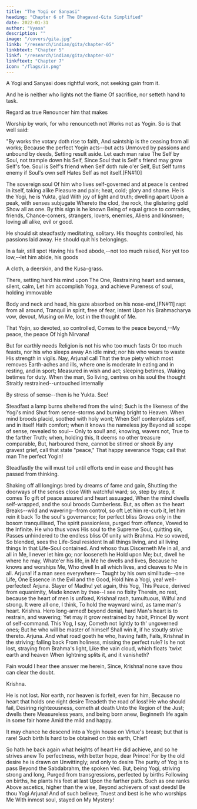 ```yaml
---
title: "The Yogi or Sanyasi"
heading: "Chapter 6 of The Bhagavad-Gita Simplified"
date: 2022-01-31
author: "Vyasa"
description: ""
image: "/covers/gita.jpg"
linkb: "/research/indian/gita/chapter-05"
linkbtext: "Chapter 5"
linkf: "/research/indian/gita/chapter-07"
linkftext: "Chapter 7"
icon: "/flags/in.png"
---
```



A Yogi and Sanyasi does rightful work, not seeking gain from it.


And he is neither who lights not the flame
Of sacrifice, nor setteth hand to task.

Regard as true Renouncer him that makes

Worship by work, for who renounceth not
Works not as Yogin. So is that well said:

"By works the votary doth rise to faith,
And saintship is the ceasing from all works;
Because the perfect Yogin acts--but acts
Unmoved by passions and unbound by deeds,
Setting result aside.
Let each man raise
The Self by Soul, not trample down his Self,
Since Soul that is Self's friend may grow Self's foe.
Soul is Self's friend when Self doth rule o'er Self,
But Self turns enemy if Soul's own self
Hates Self as not itself.[FN#10]

The sovereign soul Of him who lives self-governed and at peace
Is centred in itself, taking alike
Pleasure and pain; heat, cold; glory and shame.
He is the Yogi, he is Yukta, glad
With joy of light and truth; dwelling apart
Upon a peak, with senses subjugate
Whereto the clod, the rock, the glistering gold
Show all as one. By this sign is he known
Being of equal grace to comrades, friends,
Chance-comers, strangers, lovers, enemies,
Aliens and kinsmen; loving all alike, evil or good.

He should sit steadfastly meditating, solitary. His thoughts controlled, his passions laid away. He should quit his belongings. 

In a fair, still spot Having his fixed abode,--not too much raised, Nor yet too low,--let him abide, his goods

A cloth, a deerskin, and the Kusa-grass.

There, setting hard his mind upon The One,
Restraining heart and senses, silent, calm,
Let him accomplish Yoga, and achieve
Pureness of soul, holding immovable

Body and neck and head, his gaze absorbed on his nose-end,[FN#11] rapt from all around,
Tranquil in spirit, free of fear, intent Upon his Brahmacharya vow, devout,
Musing on Me, lost in the thought of Me.

That Yojin, so devoted, so controlled,
Comes to the peace beyond,--My peace, the peace
Of high Nirvana!

But for earthly needs
Religion is not his who too much fasts
Or too much feasts, nor his who sleeps away
An idle mind; nor his who wears to waste
His strength in vigils. Nay, Arjuna! call
That the true piety which most removes
Earth-aches and ills, where one is moderate
In eating and in resting, and in sport;
Measured in wish and act; sleeping betimes,
Waking betimes for duty.
When the man,
So living, centres on his soul the thought
Straitly restrained--untouched internally

By stress of sense--then is he Yukta. See!

Steadfast a lamp burns sheltered from the wind;
Such is the likeness of the Yogi's mind
Shut from sense-storms and burning bright to Heaven.
When mind broods placid, soothed with holy wont;
When Self contemplates self, and in itself
Hath comfort; when it knows the nameless joy
Beyond all scope of sense, revealed to soul--
Only to soul! and, knowing, wavers not,
True to the farther Truth; when, holding this,
It deems no other treasure comparable,
But, harboured there, cannot be stirred or shook
By any gravest grief, call that state "peace,"
That happy severance Yoga; call that man
The perfect Yogin!

Steadfastly the will must toil until efforts end in ease and thought has passed from thinking. 

Shaking off all longings bred by dreams of fame and gain,
Shutting the doorways of the senses close
With watchful ward; so, step by step, it comes
To gift of peace assured and heart assuaged,
When the mind dwells self-wrapped, and the soul broods
Cumberless. But, as often as the heart
Breaks--wild and wavering--from control, so oft
Let him re-curb it, let him rein it back
To the soul's governance; for perfect bliss
Grows only in the bosom tranquillised,
The spirit passionless, purged from offence,
Vowed to the Infinite. He who thus vows
His soul to the Supreme Soul, quitting sin,
Passes unhindered to the endless bliss
Of unity with Brahma. He so vowed,
So blended, sees the Life-Soul resident
In all things living, and all living things
In that Life-Soul contained. And whoso thus
Discerneth Me in all, and all in Me,
I never let him go; nor looseneth he
Hold upon Me; but, dwell he where he may,
Whate'er his life, in Me he dwells and lives,
Because he knows and worships Me, Who dwell
In all which lives, and cleaves to Me in all.
Arjuna! if a man sees everywhere--
Taught by his own similitude--one Life,
One Essence in the Evil and the Good,
Hold him a Yogi, yea! well-perfected!
Arjuna.
Slayer of Madhu! yet again, this Yog,
This Peace, derived from equanimity,
Made known by thee--I see no fixity
Therein, no rest, because the heart of men
Is unfixed, Krishna! rash, tumultuous,
Wilful and strong. It were all one, I think,
To hold the wayward wind, as tame man's heart.
Krishna.
Hero long-armed! beyond denial, hard
Man's heart is to restrain, and wavering;
Yet may it grow restrained by habit, Prince!
By wont of self-command. This Yog, I say,
Cometh not lightly to th' ungoverned ones;
But he who will be master of himself
Shall win it, if he stoutly strive thereto.
Arjuna.
And what road goeth he who, having faith,
Fails, Krishna! in the striving; falling back
From holiness, missing the perfect rule?
Is he not lost, straying from Brahma's light,
Like the vain cloud, which floats 'twixt earth and heaven
When lightning splits it, and it vanisheth?

Fain would I hear thee answer me herein,
Since, Krishna! none save thou can clear the doubt.

Krishna.

He is not lost. Nor earth, nor heaven is forfeit, even for him,
Because no heart that holds one right desire
Treadeth the road of loss! He who should fail,
Desiring righteousness, cometh at death
Unto the Region of the Just; dwells there
Measureless years, and being born anew,
Beginneth life again in some fair home
Amid the mild and happy. 

It may chance he descend into a Yogin house on Virtue's breast; but that is rare! Such birth
Is hard to be obtained on this earth, Chief!

So hath he back again what heights of heart
He did achieve, and so he strives anew
To perfectness, with better hope, dear Prince!
For by the old desire he is drawn on
Unwittingly; and only to desire
The purity of Yog is to pass
Beyond the Sabdabrahm, the spoken Ved.
But, being Yogi, striving strong and long,
Purged from transgressions, perfected by births
Following on births, he plants his feet at last
Upon the farther path. Such as one ranks
Above ascetics, higher than the wise,
Beyond achievers of vast deeds! Be thou
Yogi Arjuna! And of such believe,
Truest and best is he who worships Me
With inmost soul, stayed on My Mystery!



